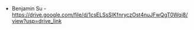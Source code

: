 * Benjamin Su - https://drive.google.com/file/d/1csELSsSIKfnryczOst4nuJFwQgT0Wqi8/view?usp=drive_link
